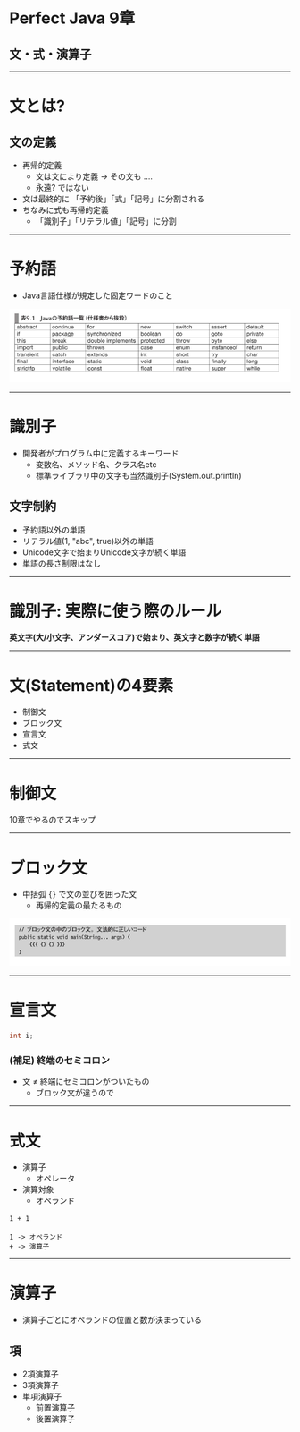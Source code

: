 <!-- $theme: default -->

<!-- page_number: true -->
<!-- $size: 4:3 -->

# Perfect Java 9章 

## 文・式・演算子

---

# 文とは?
## 文の定義
- 再帰的定義
  - 文は文により定義 -> その文も ....
  - 永遠? ではない
- 文は最終的に 「予約後」「式」「記号」に分割される
- ちなみに式も再帰的定義
  - 「識別子」「リテラル値」「記号」に分割

---

# 予約語
- Java言語仕様が規定した固定ワードのこと

![](./img/reservation.png)


---

# 識別子
- 開発者がプログラム中に定義するキーワード
  - 変数名、メソッド名、クラス名etc
  - 標準ライブラリ中の文字も当然識別子(System.out.println)

## 文字制約
- 予約語以外の単語
- リテラル値(1, "abc", true)以外の単語
- Unicode文字で始まりUnicode文字が続く単語
- 単語の長さ制限はなし


---

# 識別子: 実際に使う際のルール

**英文字(大/小文字、アンダースコア)で始まり、英文字と数字が続く単語**

---

# 文(Statement)の4要素

- 制御文
- ブロック文
- 宣言文
- 式文

---

# 制御文

10章でやるのでスキップ

---

# ブロック文
- 中括弧 `{}` で文の並びを囲った文
  - 再帰的定義の最たるもの

![](./img/block-statement.png)

---

# 宣言文

```java
int i;
```

### (補足) 終端のセミコロン
- 文 ≠ 終端にセミコロンがついたもの
  - ブロック文が違うので

---

# 式文
- 演算子
  - オペレータ
- 演算対象
  - オペランド

```
1 + 1

1 -> オペランド
+ -> 演算子
```

---

# 演算子
- 演算子ごとにオペランドの位置と数が決まっている

## 項
- 2項演算子
- 3項演算子
- 単項演算子
  - 前置演算子
  - 後置演算子













